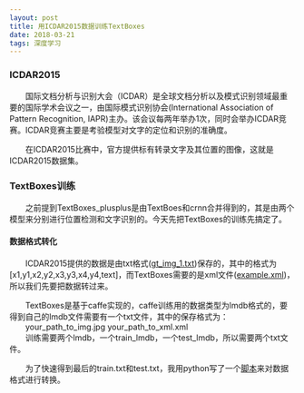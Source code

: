 ```yaml
---
layout: post
title: 用ICDAR2015数据训练TextBoxes
date: 2018-03-21
tags: 深度学习
---
```


### ICDAR2015

&#8195;&#8195;国际文档分析与识别大会（ICDAR）是全球文档分析以及模式识别领域最重要的国际学术会议之一，由国际模式识别协会(International Association of Pattern Recognition, IAPR)主办。该会议每两年举办1次，同时会举办ICDAR竞赛。ICDAR竞赛主要是考验模型对文字的定位和识别的准确度。

&#8195;&#8195;在ICDAR2015比赛中，官方提供标有转录文字及其位置的图像，这就是ICDAR2015数据集。

### TextBoxes训练

&#8195;&#8195;之前提到TextBoxes_plusplus是由TextBoes和crnn合并得到的，其是由两个模型来分别进行位置检测和文字识别的。今天先把TextBoxes的训练先搞定了。

#### 数据格式转化

&#8195;&#8195;ICDAR2015提供的数据是由txt格式([gt_img_1.txt](https://github.com/FreshMOU/scripts-for-myself/formatConversion/examples/gt_img_1.txt))保存的，其中的格式为[x1,y1,x2,y2,x3,y3,x4,y4,text]，而TextBoxes需要的是xml文件([example.xml](https://github.com/FreshMOU/scripts-for-myself/formatConversion/examples/example.xml))，所以我们先要把数据转过来。

&#8195;&#8195;TextBoxes是基于caffe实现的，caffe训练用的数据类型为lmdb格式的，要得到自己的lmdb文件需要有一个txt文件，其中的保存格式为：  
&#8195;&#8195;your_path_to_img.jpg your_path_to_xml.xml  
&#8195;&#8195;训练需要两个lmdb，一个train_lmdb，一个test_lmdb，所以需要两个txt文件。

&#8195;&#8195;为了快速得到最后的train.txt和test.txt，我用python写了一个[脚本](https://github.com/FreshMOU/scripts-for-myself/formatConversion/icdrtxt2xml.py)来对数据格式进行转换。